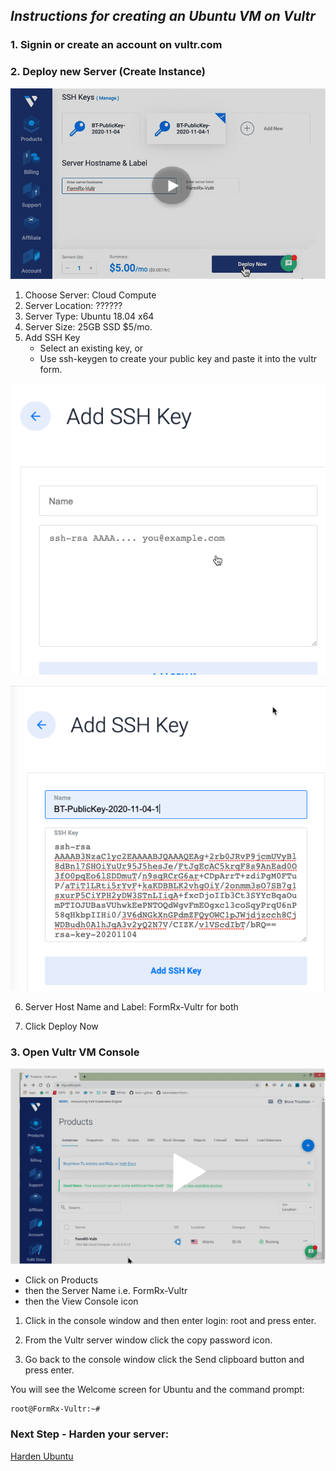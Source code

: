 
## _Instructions for creating an Ubuntu VM on Vultr_

### 1. Signin or create an account on vultr.com

### 2. Deploy new Server (Create Instance)

[![Vultr Create Instance](../images/et0202-01_Vultr-Create-Instance.png#img2)](../images/et0202-01_Vultr-Create-Instance.mp4 "Setup Vultr")

1. Choose Server: Cloud Compute
2. Server Location: ??????
3. Server Type: Ubuntu 18.04 x64
4. Server Size: 25GB SSD  $5/mo.
5. Add SSH Key
    + Select an existing key, or
    + Use ssh-keygen to create your public key and paste it into the vultr form.

![Vultr-Add SSH key, Blank](../images/et0202-04_Vultr-add-SSH-key-blank.png#img3 "Blank Key")

![Vultr-Add SSH keyTest](../images/et0202-05_Vultr-add-SSH-key-pasted.png#img3 "Pasted Key")


6. Server Host Name and Label: FormRx-Vultr for both

7. Click Deploy Now


### 3. Open Vultr VM Console

[![Vultr Open Console](../images/et0202-06_Vultr-console.png#img1)](../images/et0202-06_Vultr-console.mp4 "Vultr Open Console")


+ Click on Products
+ then the Server Name i.e. FormRx-Vultr
+ then the View Console icon

1. Click in the console window and then enter login: root and press enter.

2. From the Vultr server window click the copy password icon.

3. Go back to the console window click the Send clipboard button and press enter.

You will see the Welcome screen for Ubuntu and the command prompt:

    root@FormRx-Vultr:~#

### Next Step - Harden your server: 

[Harden Ubuntu](../setup/et0302_Basic-Hardening-Ubuntu.md)

